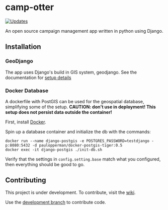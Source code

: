 # camp-otter

[![Updates](https://pyup.io/repos/github/Camp-Otter/camp-otter/shield.svg)](https://pyup.io/repos/github/Camp-Otter/camp-otter/)

An open source campaign management app written in python using Django.

## Installation

### GeoDjango
The app uses Django's build in GIS system, geodjango. See the documentation for [setup details](https://docs.djangoproject.com/en/2.0/ref/contrib/gis/install/)

### Docker Database
A dockerfile with PostGIS can be used for the geospatial database, simplifying some of the setup.
**CAUTION: don't use in deployment! This setup does not persist data outside the container!**

First, install [Docker](https://www.docker.com/).

Spin up a database container and initialize the db with the commands:
```shell
docker run --name django-postgis -e POSTGRES_PASSWORD=testdjango -p:8080:5432 -d paulopperman/docker-postgis-tiger:0.5
docker exec -it django-postgis ./init-db.sh
```

Verify that the settings in `config.setting.base` match what you configured, then everything should be good to go.

## Contributing
This project is under development.  To contribute, visit the [wiki](https://github.com/Camp-Otter/camp-otter/wiki).

Use the [development branch](https://github.com/Camp-Otter/camp-otter/tree/development) to contribute code.